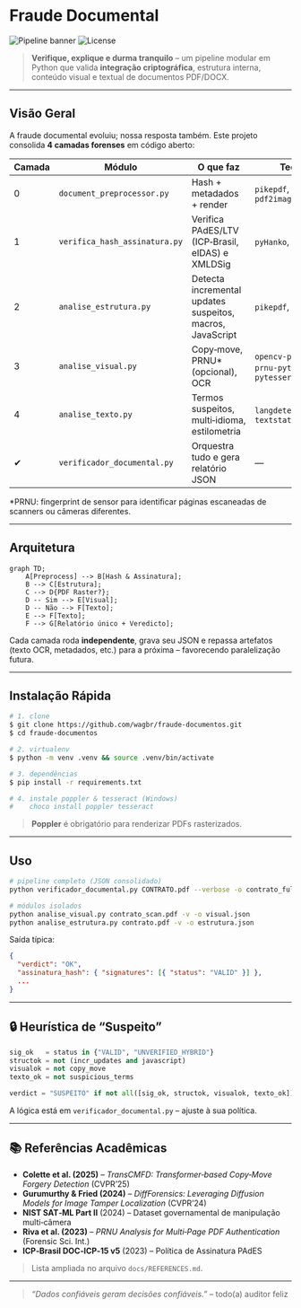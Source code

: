 # Fraude Documental

![Pipeline banner](https://img.shields.io/badge/Python-3.10%2B-blue?style=for-the-badge) ![License](https://img.shields.io/badge/License-MIT-green?style=for-the-badge)

> **Verifique, explique e durma tranquilo** – um pipeline modular em Python que
> valida **integração criptográfica**, estrutura interna, conteúdo visual e
> textual de documentos PDF/DOCX.

---

## Visão Geral

A fraude documental evoluiu; nossa resposta também. Este projeto consolida **4
camadas forenses** em código aberto:

| Camada | Módulo                        | O que faz                                                 | Tecnologias                                            |
| ------ | ----------------------------- | --------------------------------------------------------- | ------------------------------------------------------ |
| 0      | `document_preprocessor.py`    | Hash + metadados + render                                 | `pikepdf`, `pdfplumber`, `pdf2image`                   |
| 1      | `verifica_hash_assinatura.py` | Verifica PAdES/LTV (ICP‑Brasil, eIDAS) e XMLDSig          | `pyHanko`, `cryptography`                              |
| 2      | `analise_estrutura.py`        | Detecta incremental updates suspeitos, macros, JavaScript | `pikepdf`, `lxml`                                      |
| 3      | `analise_visual.py`           | Copy‑move, PRNU\* (opcional), OCR                         | `opencv‑python‑headless`, `prnu-python`, `pytesseract` |
| 4      | `analise_texto.py`            | Termos suspeitos, multi‑idioma, estilometria              | `langdetect`, `nltk`, `textstat`                       |
| ✔      | `verificador_documental.py`   | Orquestra tudo e gera relatório JSON                      | —                                                      |

\*PRNU: fingerprint de sensor para identificar páginas escaneadas de scanners
ou câmeras diferentes.

---

## Arquitetura

```mermaid
graph TD;
    A[Preprocess] --> B[Hash & Assinatura];
    B --> C[Estrutura];
    C --> D{PDF Raster?};
    D -- Sim --> E[Visual];
    D -- Não --> F[Texto];
    E --> F[Texto];
    F --> G[Relatório único + Veredicto];
```

Cada camada roda **independente**, grava seu JSON e repassa artefatos (texto
OCR, metadados, etc.) para a próxima – favorecendo paralelização futura.

---

## Instalação Rápida

```bash
# 1. clone
$ git clone https://github.com/wagbr/fraude-documentos.git
$ cd fraude-documentos

# 2. virtualenv
$ python -m venv .venv && source .venv/bin/activate

# 3. dependências
$ pip install -r requirements.txt

# 4. instale poppler & tesseract (Windows)
#    choco install poppler tesseract
```

> **Poppler** é obrigatório para renderizar PDFs rasterizados.

---

## Uso

```bash
# pipeline completo (JSON consolidado)
python verificador_documental.py CONTRATO.pdf --verbose -o contrato_full.json

# módulos isolados
python analise_visual.py contrato_scan.pdf -v -o visual.json
python analise_estrutura.py contrato.pdf -v -o estrutura.json
```

Saída típica:

```json
{
  "verdict": "OK",
  "assinatura_hash": { "signatures": [{ "status": "VALID" }] },
  ...
}
```

---

## 🔒 Heurística de “Suspeito”

```python
sig_ok   = status in {"VALID", "UNVERIFIED_HYBRID"}
structok = not (incr_updates and javascript)
visualok = not copy_move
texto_ok = not suspicious_terms

verdict = "SUSPEITO" if not all([sig_ok, structok, visualok, texto_ok]) else "OK"
```

A lógica está em `verificador_documental.py` – ajuste à sua política.

---

## 📚 Referências Acadêmicas

* **Colette et al. (2025)** – *TransCMFD: Transformer‑based Copy‑Move Forgery Detection* (CVPR’25)
* **Gurumurthy & Fried (2024)** – *DiffForensics: Leveraging Diffusion Models for Image Tamper Localization* (CVPR’24)
* **NIST SAT‑ML Part II** (2024) – Dataset governamental de manipulação multi‑câmera
* **Riva et al. (2023)** – *PRNU Analysis for Multi‑Page PDF Authentication* (Forensic Sci. Int.)
* **ICP‑Brasil DOC‑ICP‑15 v5** (2023) – Política de Assinatura PAdES

> Lista ampliada no arquivo `docs/REFERENCES.md`.

---

> *“Dados confiáveis geram decisões confiáveis.”* – todo(a) auditor feliz
